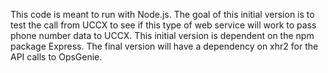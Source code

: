 This code is meant to run with Node.js.  The goal of this initial version is to test the call from UCCX to see if this type of web service will work to pass phone number data to UCCX.  This initial version is dependent on the npm package Express.  The final version will have a dependency on xhr2 for the API calls to OpsGenie.